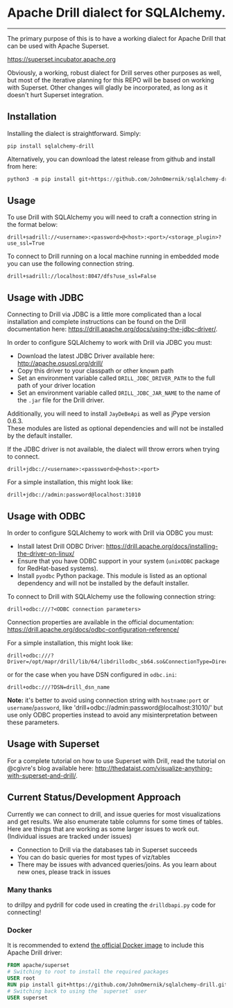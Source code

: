 # Apache Drill dialect for SQLAlchemy.
---
The primary purpose of this is to have a working dialect for Apache Drill that can be used with Apache Superset.

https://superset.incubator.apache.org

Obviously, a working, robust dialect for Drill serves other purposes as well, but most of the iterative planning for this REPO will be based on working with Superset. Other changes will gladly be incorporated, as long as it doesn't hurt Superset integration. 

## Installation 
Installing the dialect is straightforward.  Simply:

```
pip install sqlalchemy-drill
```

Alternatively, you can download the latest release from github and install from here:

```python
python3 -m pip install git+https://github.com/JohnOmernik/sqlalchemy-drill.git
```

## Usage
To use Drill with SQLAlchemy you will need to craft a connection string in the format below:

```
drill+sadrill://<username>:<password>@<host>:<port>/<storage_plugin>?use_ssl=True
```

To connect to Drill running on a local machine running in embedded mode you can use the following connection string.  
```
drill+sadrill://localhost:8047/dfs?use_ssl=False
```

## Usage with JDBC
Connecting to Drill via JDBC is a little more complicated than a local installation and complete instructions can be found on the Drill documentation here: https://drill.apache.org/docs/using-the-jdbc-driver/.

In order to configure SQLAlchemy to work with Drill via JDBC you must:
* Download the latest JDBC Driver available here: http://apache.osuosl.org/drill/
* Copy this driver to your classpath or other known path
* Set an environment variable called `DRILL_JDBC_DRIVER_PATH` to the full path of your driver location
* Set an environment variable called `DRILL_JDBC_JAR_NAME` to the name of the `.jar` file for the Drill driver.

Additionally, you will need to install `JayDeBeApi` as well as jPype version 0.6.3.  
These modules are listed as optional dependencies and will not be installed by the default installer. 

If the JDBC driver is not available, the dialect will throw errors when trying to connect.

```
drill+jdbc://<username>:<passsword>@<host>:<port>
```
For a simple installation, this might look like:
```
drill+jdbc://admin:password@localhost:31010
```

## Usage with ODBC
In order to configure SQLAlchemy to work with Drill via ODBC you must:
* Install latest Drill ODBC Driver: https://drill.apache.org/docs/installing-the-driver-on-linux/
* Ensure that you have ODBC support in your system (`unixODBC` package for RedHat-based systems).
* Install `pyodbc` Python package.
This module is listed as an optional dependency and will not be installed by the default installer.

To connect to Drill with SQLAlchemy use the following connection string:
```
drill+odbc:///?<ODBC connection parameters>
```

Connection properties are available in the official documentation: https://drill.apache.org/docs/odbc-configuration-reference/

For a simple installation, this might look like:
```
drill+odbc:///?Driver=/opt/mapr/drill/lib/64/libdrillodbc_sb64.so&ConnectionType=Direct&HOST=localhost&PORT=31010&AuthenticationType=Plain&UID=admin&PWD=password
```
or for the case when you have DSN configured in `odbc.ini`:
```
drill+odbc:///?DSN=drill_dsn_name
```

**Note:** it's better to avoid using connection string with `hostname:port` or `username`/`password`, like 'drill+odbc://admin:password@localhost:31010/' but use only ODBC properties instead to avoid any misinterpretation between these parameters.


## Usage with Superset
For a complete tutorial on how to use Superset with Drill, read the tutorial on @cgivre's blog available here: http://thedataist.com/visualize-anything-with-superset-and-drill/.


## Current Status/Development Approach
Currently we can connect to drill, and issue queries for most visualizations and get results. We also enumerate table columns for some times of tables. Here are things that are working as some larger issues to work out. (Individual issues are tracked under issues)

* Connection to Drill via the databases tab in Superset succeeds
* You can do basic queries for most types of viz/tables
* There may be issues with advanced queries/joins. As you learn about new ones, please track in issues

### Many thanks
to drillpy and pydrill for code used in creating the `drilldbapi.py` code for connecting!

### Docker 
It is recommended to extend [the official Docker image](https://hub.docker.com/r/apache/superset) to include this Apache Drill driver:

```dockerfile
FROM apache/superset
# Switching to root to install the required packages
USER root
RUN pip install git+https://github.com/JohnOmernik/sqlalchemy-drill.git
# Switching back to using the `superset` user
USER superset
```

